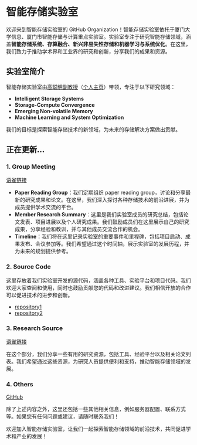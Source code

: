 # 智能存储实验室

欢迎来到智能存储实验室的 GitHub Organization！智能存储实验室依托于厦门大学信息、厦门市智能存储与计算重点实验室。实验室专注于研究智能存储领域，涵盖**智能存储系统、存算融合、新兴非易失性存储和机器学习与系统优化**。在这里，我们致力于推动学术界和工业界的研究和创新，分享我们的成果和资源。

## 实验室简介

智能存储实验室由[高聪明副教授](https://informatics.xmu.edu.cn/info/1425/31239.htm)（[个人主页](https://gaocm.github.io/)）带领，专注于以下研究领域：

- **Intelligent Storage Systems**
- **Storage-Compute Convergence**
- **Emerging Non-volatile Memory**
- **Machine Learning and System Optimization**

我们的目标是探索智能存储技术的新领域，为未来的存储解决方案做出贡献。

## 正在更新...

### 1. Group Meeting

[语雀链接]()

- **Paper Reading Group**：我们定期组织 paper reading group，讨论和分享最新的研究成果和论文。在这里，我们深入探讨各种存储技术的前沿进展，并为成员提供学术交流的平台。
- **Member Research Summary**：这里是我们实验室成员的研究总结，包括论文发表、项目进展以及个人研究成果。我们鼓励成员们在这里展示自己的研究成果，分享经验和教训，并与其他成员交流合作的机会。
- **Timeline**：我们将在这里记录实验室的重要事件和里程碑，包括项目启动、成果发布、会议参加等。我们希望通过这个时间轴，展示实验室的发展历程，并为未来的规划提供参考。

### 2. Source Code

这里存放着我们实验室开发的源代码，涵盖各种工具、实验平台和项目代码。我们欢迎大家查阅和使用，同时也鼓励贡献您的代码和改进建议。我们相信开放的合作可以促进技术的进步和创新。

- [repository1]()
- [repository2]()

### 3. Research Source

[语雀链接]()

在这个部分，我们分享一些有用的研究资源，包括工具、经验平台以及相关论文列表。我们希望通过这些资源，为研究人员提供便利和支持，推动智能存储领域的发展。

### 4. Others

[GitHub]()

除了上述内容之外，这里还包括一些其他相关信息，例如服务器配置、联系方式等。如果您有任何问题或建议，请随时联系我们！

欢迎加入智能存储实验室，让我们一起探索智能存储领域的前沿技术，共同促进学术和产业的发展！

